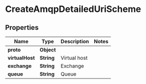 

# CreateAmqpDetailedUriScheme


## Properties

| Name | Type | Description | Notes |
|------------ | ------------- | ------------- | -------------|
|**proto** | **Object** |  |  |
|**virtualHost** | **String** | Virtual host |  |
|**exchange** | **String** | Exchange |  |
|**queue** | **String** | Queue |  |



